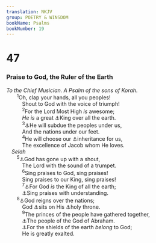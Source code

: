 ```yaml
---
translation: NKJV
group: POETRY & WINSDOM
bookName: Psalms 
bookNumber: 19
---
```


<div class="title"><h1>47</h1><h3>Praise to God, the Ruler of the Earth</h3><i>To the Chief Musician. A Psalm of the sons of Korah.</i></div>
<span class="verse thi_47_1">  <sup>1</sup>Oh, clap your hands, all you peoples!<br/>   Shout to God with the voice of triumph!<br/></span>
<span class="verse thi_47_2">   <sup>2</sup>For the Lord Most High <i>is</i> awesome;<br/>   <i>He</i> <i>is</i> a great <a data-toggle="tooltip" data-placement="bottom" title="Deut. 7:21; Neh. 1:5; Ps. 76:12">⚓</a>King over all the earth.<br/></span>
<span class="verse thi_47_3">   <sup>3</sup><a data-toggle="tooltip" data-placement="bottom" title="Ps. 18:47">⚓</a>He will subdue the peoples under us,<br/>   And the nations under our feet.<br/></span>
<span class="verse thi_47_4">   <sup>4</sup>He will choose our <a data-toggle="tooltip" data-placement="bottom" title="(1 Pet. 1:4)">⚓</a>inheritance for us,<br/>   The excellence of Jacob whom He loves.<br/> <i>Selah</i><br/></span>
<span class="verse thi_47_5">  <sup>5</sup><a data-toggle="tooltip" data-placement="bottom" title="Ps. 68:24, 25">⚓</a>God has gone up with a shout,<br/>   The Lord with the sound of a trumpet.<br/></span>
<span class="verse thi_47_6">   <sup>6</sup>Sing praises to God, sing praises!<br/>   Sing praises to our King, sing praises!<br/></span>
<span class="verse thi_47_7">   <sup>7</sup><a data-toggle="tooltip" data-placement="bottom" title="Zech. 14:9">⚓</a>For God <i>is</i> the King of all the earth;<br/>   <a data-toggle="tooltip" data-placement="bottom" title="1 Cor. 14:15">⚓</a>Sing praises with understanding.<br/></span>
<span class="verse thi_47_8">  <sup>8</sup><a data-toggle="tooltip" data-placement="bottom" title="1 Chr. 16:31">⚓</a>God reigns over the nations;<br/>   God <a data-toggle="tooltip" data-placement="bottom" title="Ps. 97:2">⚓</a>sits on His <a data-toggle="tooltip" data-placement="bottom" title="Ps. 48:1">⚓</a>holy throne.<br/></span>
<span class="verse thi_47_9">   <sup>9</sup>The princes of the people have gathered together,<br/>   <a data-toggle="tooltip" data-placement="bottom" title="(Rom. 4:11, 12)">⚓</a>The people of the God of Abraham.<br/>   <a data-toggle="tooltip" data-placement="bottom" title="(Ps. 89:18)">⚓</a>For the shields of the earth <i>belong</i> to God;<br/>   He is greatly exalted.<br/></span>
